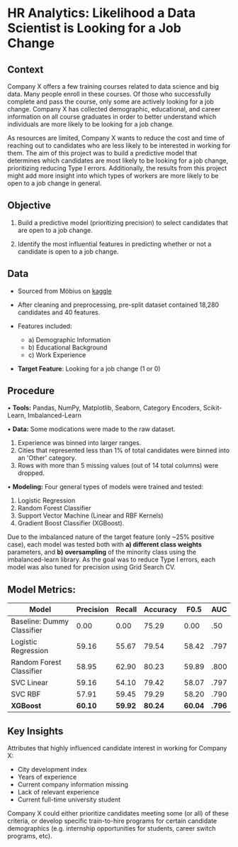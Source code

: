 # HR Analytics: Likelihood a Data Scientist is Looking for a Job Change

## Context


Company X offers a few training courses related to data science and big data. Many people enroll in these courses. Of those who successfully complete and pass the course, only some are actively looking for a job change. Company X has collected demographic, educational, and career information on all course graduates in order to better understand which individuals are more likely to be looking for a job change.

As resources are limited, Company X wants to reduce the cost and time of reaching out to candidates who are less likely to be interested in working for them. The aim of this project was to build a predictive model that determines which candidates are most likely to be looking for a job change, prioritizing reducing Type I errors. Additionally, the results from this project might add more insight into which types of workers are more likely to be open to a job change in general.

## Objective
1. Build a predictive model (prioritizing precision) to select candidates that are open to a job change.

2. Identify the most influential features in predicting whether or not a candidate is open to a job change.

## Data

-   Sourced from Möbius on [kaggle](https://www.kaggle.com/arashnic/hr-analytics-job-change-of-data-scientists)
    
-   After cleaning and preprocessing, pre-split dataset contained 18,280 candidates and 40 features.

-   Features included:
	-  a) Demographic Information
	- b) Educational Background
	- c) Work Experience

- **Target Feature**: Looking for a job change (1 or 0)


## Procedure
• **Tools:** Pandas, NumPy, Matplotlib, Seaborn, Category Encoders, Scikit-Learn, Imbalanced-Learn

• **Data:** Some modications were made to the raw dataset.
1. Experience was binned into larger ranges.
2. Cities that represented less than 1% of total candidates were binned into an 'Other' category.
3. Rows with more than 5 missing values (out of 14 total columns) were dropped.

• **Modeling:** Four general types of models were trained and tested:

1. Logistic Regression
2. Random Forest Classifier
3. Support Vector Machine (Linear and RBF Kernels)
4. Gradient Boost Classifier (XGBoost).

Due to the imbalanced nature of the target feature (only ~25% positive case), each model was tested both with **a) different class weights** parameters, and **b)** **oversampling** of the minority class using the imbalanced-learn library. As the goal was to reduce Type I errors, each model was also tuned for precision using Grid Search CV.

## Model Metrics:

| Model | Precision | Recall | Accuracy | F0.5 | AUC |
|--|--|--|--|--|--|
| Baseline: Dummy Classifier | 0.00 | 0.00 | 75.29 | 0.00 | .50 |
| Logistic Regression | 59.16 | 55.67 | 79.54 | 58.42 | .797 |
| Random Forest Classifier | 58.95 | 62.90 | 80.23 | 59.89 | .800 | 
| SVC Linear | 59.16 | 54.10 | 79.42 | 58.07 | .797 | 
| SVC RBF | 57.91 | 59.45 | 79.29 | 58.20 | .790 | 
| **XGBoost**  | **60.10** | **59.92** | **80.24** | **60.04** | **.796** |


## Key Insights

Attributes that highly influenced candidate interest in working for Company X:
-   City development index
-   Years of experience
-   Current company information missing
-   Lack of relevant experience
-   Current full-time university student

Company X could either prioritize candidates meeting some (or all) of these criteria, or develop specific train-to-hire programs for certain candidate demographics (e.g. internship opportunities for students, career switch programs, etc).
